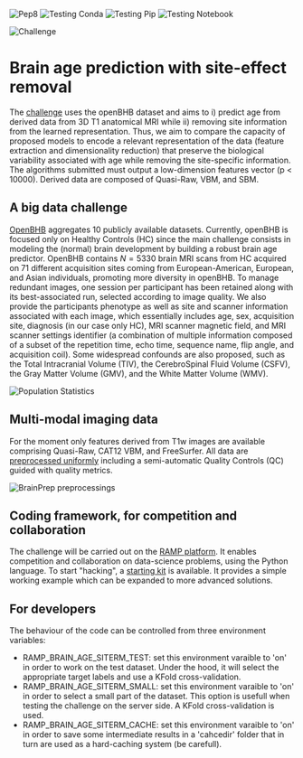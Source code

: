 ![Pep8](https://github.com/ramp-kits/brain_age_with_site_removal/actions/workflows/pep8.yml/badge.svg)
![Testing Conda](https://github.com/ramp-kits/brain_age_with_site_removal/actions/workflows/testing_conda.yml/badge.svg)
![Testing Pip](https://github.com/ramp-kits/brain_age_with_site_removal/actions/workflows/testing_pip.yml/badge.svg)
![Testing Notebook](https://github.com/ramp-kits/brain_age_with_site_removal/actions/workflows/testing_notebook.yml/badge.svg)

![Challenge](https://baobablab.github.io/bhb/images/resources/age_prediction_with_site_removal.jpg)

# Brain age prediction with site-effect removal

The [challenge](https://baobablab.github.io/bhb/challenges/age_prediction_with_site_removal) uses the openBHB dataset and aims to i) predict age from derived data from 3D T1 anatomical MRI while ii) removing site information from the learned representation. Thus, we aim to compare the capacity of proposed models to encode a relevant representation of the data (feature extraction and dimensionality reduction) that preserve the biological variability associated with age while removing the site-specific information. The algorithms submitted must output a low-dimension features vector (p < 10000). Derived data are composed of Quasi-Raw, VBM, and SBM.

## A big data challenge

[OpenBHB](https://baobablab.github.io/bhb/dataset#healthy-controls-datasets) aggregates 10 publicly available datasets. Currently, openBHB is focused only on Healthy Controls (HC) since the main challenge consists in modeling the (normal) brain development by building a robust brain age predictor. OpenBHB contains $N=5330$ brain MRI scans from HC acquired on 71 different acquisition sites coming from European-American, European, and Asian individuals, promoting more diversity in openBHB. To manage redundant images, one session per participant has been retained along with its best-associated run, selected according to image quality. We also provide the participants phenotype as well as site and scanner information associated with each image, which essentially includes age, sex, acquisition site, diagnosis (in our case only HC), MRI scanner magnetic field, and MRI scanner settings identifier (a combination of multiple information composed of a subset of the repetition time, echo time, sequence name, flip angle, and acquisition coil). Some widespread confounds are also proposed, such as the Total Intracranial Volume (TIV), the CerebroSpinal Fluid Volume (CSFV), the Gray Matter Volume (GMV), and the White Matter Volume (WMV).

![Population Statistics](https://baobablab.github.io/bhb/images/resources/population.png)

## Multi-modal imaging data

For the moment only features derived from T1w images are available comprising Quasi-Raw, CAT12 VBM, and FreeSurfer. All data are [preprocessed uniformly](https://baobablab.github.io/bhb/dataset#pre-processed-datasets) including a semi-automatic Quality Controls (QC) guided with quality metrics.

![BrainPrep preprocessings](https://baobablab.github.io/bhb/images/resources/preproc.png)

## Coding framework, for competition and collaboration

The challenge will be carried out on the [RAMP platform](https://ramp.studio). It enables competition and collaboration on data-science problems, using the Python language. To start "hacking", a [starting kit](https://github.com/ramp-kits/brain_age_with_site_removal/blob/main/brain_age_with_site_removal_starting_kit.ipynb) is available. It provides a simple working example which can be expanded to more advanced solutions.

## For developers

The behaviour of the code can be controlled from three environment variables:

- RAMP_BRAIN_AGE_SITERM_TEST: set this environment varaible to 'on' in order to work on the test dataset. Under the hood, it will select the appropriate target labels and use a KFold cross-validation.
- RAMP_BRAIN_AGE_SITERM_SMALL: set this environment varaible to 'on' in order to select a small part of the dataset. This option is usefull when testing the challenge on the server side. A KFold cross-validation is used.
- RAMP_BRAIN_AGE_SITERM_CACHE:  set this environment varaible to 'on' in order to save some intermediate results in a 'cahcedir' folder that in turn are used as a hard-caching system (be carefull).
